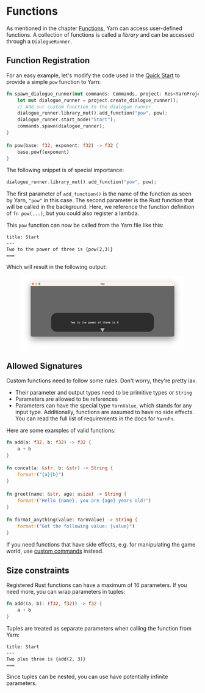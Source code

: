 # Functions

As mentioned in the chapter [Functions](../../writing-dialogue-in-yarn/writing-in-yarn/functions.md), Yarn can access user-defined functions. A collection of functions is called a _library_ and can be accessed through a `DialogueRunner`.

## Function Registration

For an easy example, let's modify the code used in the [Quick Start](../quick-start.md) to provide a simple `pow` function to Yarn:

```rust
fn spawn_dialogue_runner(mut commands: Commands, project: Res<YarnProject>) {
    let mut dialogue_runner = project.create_dialogue_runner();
    // Add our custom function to the dialogue runner
    dialogue_runner.library_mut().add_function("pow", pow);
    dialogue_runner.start_node("Start");
    commands.spawn(dialogue_runner);
}

fn pow(base: f32, exponent: f32) -> f32 {
    base.powf(exponent)
}
```

The following snippet is of special importance:

```rust
dialogue_runner.library_mut().add_function("pow", pow);
```

The first parameter of `add_function()` is the name of the function as seen by Yarn, `"pow"` in this case. The second parameter is the Rust function that will be called in the background. Here, we reference the function definition of `fn pow(...)`, but you could also register a lambda.

This `pow` function can now be called from the Yarn file like this:

```
title: Start
---
Two to the power of three is {pow(2,3)}
===
```

Which will result in the following output:&#x20;

<figure><img src="../../.gitbook/assets/custom_fn.png" alt=""><figcaption></figcaption></figure>

## Allowed Signatures

Custom functions need to follow some rules. Don't worry, they're pretty lax.

* Their parameter and output types need to be primitive types or `String`
* Parameters are allowed to be references
* Parameters can have the special type `YarnValue`, which stands for any input type. Additionally, functions are assumed to have no side effects. You can read the full list of requirements in the docs for `YarnFn`.

Here are some examples of valid functions:

```rust
fn add(a: f32, b: f32) -> f32 {
    a + b
}

fn concat(a: &str, b: &str) -> String {
    format!("{a}{b}")
}

fn greet(name: &str, age: usize) -> String {
    format!("Hello {name}, you are {age} years old!")
}

fn format_anything(value: YarnValue) -> String {
    format!("Got the following value: {value}")
}
```

If you need functions that have side effects, e.g. for manipulating the game world, use [custom commands](creating-commands.md) instead.

## Size constraints

Registered Rust functions can have a maximum of 16 parameters. If you need more, you can wrap parameters in tuples:

```rust
fn add((a, b): (f32, f32)) -> f32 {
    a + b
}
```

Tuples are treated as separate parameters when calling the function from Yarn:

```
title: Start
---
Two plus three is {add(2, 3)}
===
```

Since tuples can be nested, you can use have potentially infinite parameters.
